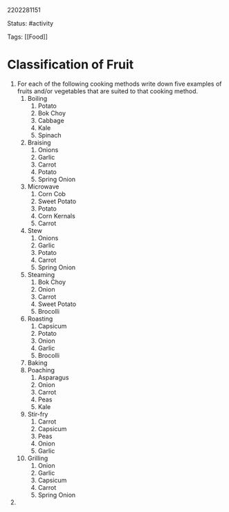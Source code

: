 2202281151

Status: #activity

Tags: [[Food]]

# Classification of Fruit
1. For each of the following cooking methods write down five examples of fruits and/or vegetables that are suited to that cooking method.
	1. Boiling
		1. Potato
		2. Bok Choy
		3. Cabbage
		4. Kale
		5. Spinach
	2. Braising
		1. Onions
		2. Garlic
		3. Carrot
		4. Potato
		5. Spring Onion
	3. Microwave
		1. Corn Cob
		2. Sweet Potato
		3. Potato
		4. Corn Kernals
		5. Carrot
	4. Stew
		1. Onions
		2. Garlic
		3. Potato
		4. Carrot
		5. Spring Onion
	5. Steaming
		1. Bok Choy
		2. Onion
		3. Carrot
		4. Sweet Potato
		5. Brocolli
	6. Roasting
		1. Capsicum
		2. Potato
		3. Onion
		4. Garlic
		5. Brocolli
	7. Baking
	8. Poaching
		1. Asparagus
		2. Onion
		3. Carrot
		4. Peas
		5. Kale
	9. Stir-fry
		1. Carrot
		2. Capsicum
		3. Peas
		4. Onion
		5. Garlic
	10. Grilling
		1. Onion
		2. Garlic
		3. Capsicum
		4. Carrot
		5. Spring Onion
2. 